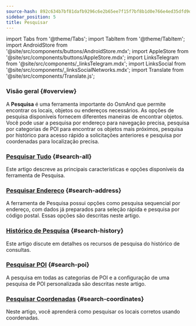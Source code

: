 ```yaml
---
source-hash: 892c634b7bf81dafb9296c6e2b65ee7f15f7bf8b1d0e766e4ed35dfd9df8901e
sidebar_position: 5
title: Pesquisar
---
```

import Tabs from '@theme/Tabs';
import TabItem from '@theme/TabItem';
import AndroidStore from '@site/src/components/buttons/AndroidStore.mdx';
import AppleStore from '@site/src/components/buttons/AppleStore.mdx';
import LinksTelegram from '@site/src/components/_linksTelegram.mdx';
import LinksSocial from '@site/src/components/_linksSocialNetworks.mdx';
import Translate from '@site/src/components/Translate.js';


### Visão geral {#overview}

A **Pesquisa** é uma ferramenta importante do OsmAnd que permite encontrar os locais, objetos ou endereços necessários. As opções de pesquisa disponíveis fornecem diferentes maneiras de encontrar objetos. Você pode usar a pesquisa por endereço para navegação precisa, pesquisa por categorias de POI para encontrar os objetos mais próximos, pesquisa por histórico para acesso rápido a solicitações anteriores e pesquisa por coordenadas para localização precisa.


### [Pesquisar Tudo](./search-all.md) {#search-all}

Este artigo descreve as principais características e opções disponíveis da ferramenta de Pesquisa.


### [Pesquisar Endereço](./search-address.md) {#search-address}

A ferramenta de Pesquisa possui opções como pesquisa sequencial por endereço, com dados já preparados para seleção rápida e pesquisa por código postal. Essas opções são descritas neste artigo.


### [Histórico de Pesquisa](./search-history.md) {#search-history}

Este artigo discute em detalhes os recursos de pesquisa do histórico de consultas.


### [Pesquisar POI](./search-poi.md) {#search-poi}

A pesquisa em todas as categorias de POI e a configuração de uma pesquisa de POI personalizada são descritas neste artigo.


### [Pesquisar Coordenadas](./search-coordinates.md) {#search-coordinates}

Neste artigo, você aprenderá como pesquisar os locais corretos usando coordenadas.